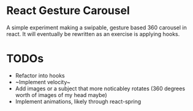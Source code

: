 # React Gesture Carousel

A simple experiment making a swipable, gesture based 360 carousel in react. 
It will eventually be rewritten as an exercise is applying hooks.


TODOs
===
-  Refactor into hooks
- ~Implement velocity~
- Add images or a subject that more noticabley rotates (360 degrees worth of images of my head maybe) 
- Implement animations, likely through react-spring
